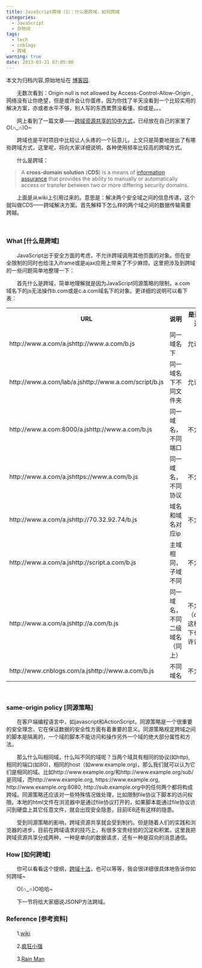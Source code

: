 ```yaml
---
title: JavaScript跨域（1）：什么是跨域，如何跨域
categories:
  - JavaScript
  - 杂物间
tags:
  - tech
  - cnblogs
  - 跨域
warning: true
date: 2013-03-31 07:05:00
---
```


<div class="history-article">本文为归档内容,原始地址在 <a href="http://www.cnblogs.com/hustskyking/archive/2013/03/31/CDS-introduce.html" target="_blank">博客园</a>.</div>

<p>　　无数次看到：<span><span>Origin null is not allowed by Access-Control-Allow-Origin</span>&nbsp;, 网络没有让你绝望，但是或许会让你蛋疼，因为你找了半天没看到一个比较实用的解决方案，亦或者水平不够，别人写的东西累赘没看懂，抑或是。。。</span></p>
<p>　　网上看到了一篇文章&mdash;&mdash;<a title="cds" href="http://www.cnblogs.com/hustskyking/articles/ten-methods-cross-domain.html" target="_blank">跨域资源共享的10中方式</a>，已经放在自己的家里了O(&cap;_&cap;)O~</p>
<p>　　跨域也是平时项目中比较让人头疼的一个玩意儿，上文只是简要地提出了有哪些跨域方式，这里呢，将向大家详细说明，各种使用频率比较高的跨域方式。</p>
<p>　　什么是跨域：</p>
<blockquote>
<p><span>A&nbsp;</span><strong>cross-domain solution</strong><span>&nbsp;(</span><strong>CDS</strong><span>) is a means of&nbsp;</span><a title="Information assurance" href="http://en.wikipedia.org/wiki/Information_assurance">information assurance</a><span>&nbsp;that provides the ability to manually or automatically access or transfer between two or more differing security domains.</span></p>
</blockquote>
<p>　　上面是从wiki上引用过来的。意思是：解决两个安全域之间的信息传递，这个就叫做CDS&mdash;&mdash;跨域解决方案。首先解释下怎么样的两个域之间的数据传输需要跨越。</p>
<p><span>&nbsp;</span></p>
<h3>What [什么是跨域]</h3>
<p>　　JavaScript出于安全方面的考虑，不允许跨域调用其他页面的对象。但在安全限制的同时也给注入iframe或是ajax应用上带来了不少麻烦。这里把涉及到跨域的一些问题简单地整理一下：</p>
<p>　　首先什么是跨域，简单地理解就是因为JavaScript同源策略的限制，a.com 域名下的js无法操作b.com或是c.a.com域名下的对象。更详细的说明可以看下表：</p>
<table class="border">
<tbody>
<tr><th>URL</th><th>说明</th><th>是否允许通信</th></tr>
<tr>
<td>http://www.a.com/a.jshttp://www.a.com/b.js</td>
<td>同一域名下</td>
<td>允许</td>

</tr>
<tr>
<td>http://www.a.com/lab/a.jshttp://www.a.com/script/b.js</td>
<td>同一域名下不同文件夹</td>
<td>允许</td>

</tr>
<tr>
<td>http://www.a.com:8000/a.jshttp://www.a.com/b.js</td>
<td>同一域名，不同端口</td>
<td>不允许</td>

</tr>
<tr>
<td>http://www.a.com/a.jshttps://www.a.com/b.js</td>
<td>同一域名，不同协议</td>
<td>不允许</td>

</tr>
<tr>
<td>http://www.a.com/a.jshttp://70.32.92.74/b.js</td>
<td>域名和域名对应ip</td>
<td>不允许</td>

</tr>
<tr>
<td>http://www.a.com/a.jshttp://script.a.com/b.js</td>
<td>主域相同，子域不同</td>
<td>不允许</td>

</tr>
<tr>
<td>http://www.a.com/a.jshttp://a.com/b.js</td>
<td>同一域名，不同二级域名（同上）</td>
<td>不允许（cookie这种情况下也不允许访问）</td>

</tr>
<tr>
<td>http://www.cnblogs.com/a.jshttp://www.a.com/b.js</td>
<td>不同域名</td>
<td>不允许</td>

</tr>

</tbody>

</table>
<p><span>&nbsp;</span></p>
<h3>same-origin policy [同源策略]</h3>
<p>　　在客户端编程语言中，如<span class="wp_keywordlink_affiliate">javascript</span>和ActionScript，同源策略是一个很重要的安全理念，它在保证数据的安全性方面有着重要的意义。同源策略规定跨域之间的脚本是隔离的，一个域的脚本不能访问和操作另外一个域的绝大部分属性和方法。</p>
<p>　　那么什么叫相同域，什么叫不同的域呢？当两个域具有相同的协议(如http), 相同的端口(如80)，相同的host（如www.example.org)，那么我们就可以认为它们是相同的域。比如http://www.example.org/和http://www.example.org/sub/是同域，而http://www.example.org, https://www.example.org, http://www.example.org:8080, http://sub.example.org中的任何两个都将构成跨域。同源策略还应该对一些特殊情况做处理，比如限制file协议下脚本的访问权限。本地的<span class="wp_keywordlink_affiliate">html</span>文件在浏览器中是通过file协议打开的，如果脚本能通过file协议访问到硬盘上其它任意文件，就会出现安全隐患，目前IE8还有这样的隐患。</p>
<p>　　受到同源策略的影响，跨域<span class="wp_keywordlink_affiliate">资源</span>共享就会受到制约。但是随着人们的实践和浏览器的进步，目前在跨域请求的技巧上，有很多宝贵经验的沉淀和积累。这里我把跨域<span class="wp_keywordlink_affiliate">资源</span>共享分成两种，一种是单向的数据请求，还有一种是双向的消息通信。</p>


<h3>How [如何跨域]</h3>
<p>　　你可以看看这个提纲，<a title="CDS" href="http://www.cnblogs.com/hustskyking/articles/ten-methods-cross-domain.html" target="_blank">跨域十法</a>，也可以等等，我会很详细很具体地告诉你如何跨域~</p>
<p>　　O(&cap;_&cap;)O哈哈~</p>
<p>　　下一节将给大家细说JSONP方法跨域。</p>


<h3>Reference [参考资料]</h3>
<p>　　1.<a title="wiki CDS" href="http://en.wikipedia.org/wiki/Cross-domain_solution" target="_blank">wiki</a></p>
<p>　　2.<a title="CDS" href="http://www.woiweb.net/10-cross-domain-methods.html" target="_blank">疯狂小强</a></p>
<p>　　3.<a title="CDS" href="http://www.cnblogs.com/rainman/archive/2011/02/20/1959325.html" target="_blank">Rain Man</a></p>